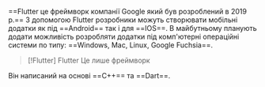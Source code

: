==Flutter це фреймворк компанії Google який був розроблений в 2019 р.== З допомогою Flutter розробники можуть створювати мобільні додатки як під ==Android== так і для ==IOS==. В майбутньому планують додати можливість розробляти додатки під комп'ютерні операційні системи по типу: ==Windows, Mac, Linux, Google Fuchsia==.


> [!Flutter] Flutter
> Це лише фреймворк


Він написаний на основі ==C++== та ==Dart==.